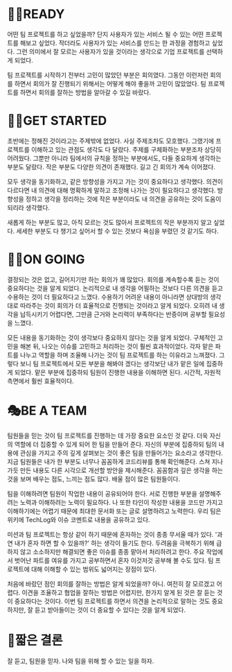 # 🧎‍♀️READY

어떤 팀 프로젝트를 하고 싶었을까? 단지 사용자가 있는 서비스 될 수 있는 어떤 프로젝트를 해보고 싶었다. 
작더라도 사용자가 있는 서비스를 만드는 한 과정을 경험하고 싶었다. 
그런 의미에서 잘 모르는 사용자가 있을 것이라는 생각으로 기업 프로젝트를 선택하게 되었다.

팀 프로젝트를 시작하기 전부터 고민이 많았던 부분은 회의였다. 
그동안 이런저런 회의를 하면서 회의가 잘 진행되기 위해서는 어떻게 해야 좋을까 고민이 많았었다. 
팀 프로젝트를 하면서 회의를 잘하는 방법을 알아갈 수 있길 바랐다.

# 🚶‍♀️GET STARTED

초반에는 정해진 것이라고는 주제밖에 없었다. 사실 주제조차도 모호했다. 그랬기에 프로젝트를 이해하고 있는 관점도 생각도 다 달랐다. 
주제를 구체화하는 부분조차 상당히 어려웠다. 그뿐만 아니라 팀에서의 규칙을 정하는 부분에서도, 다들 중요하게 생각하는 부분도 달랐다. 
작은 부분도 다양한 의견이 존재했다. 길고 긴 회의가 계속 이어졌다.

모두 생각을 동기화하고, 같은 방향성을 가지고 가는 것이 중요하다고 생각했다. 
의견이 다르다면 내 의견에 대해 명확하게 말하고 조정해 나가는 것이 필요하다고 생각했다. 
방향성을 정하고 생각을 정리하는 것에 작은 부분이라도 내 의견을 공유하는 것이 도움이 되리라 생각했다.

새롭게 하는 부분도 많고, 아직 모르는 것도 많아서 프로젝트의 작은 부분까지 알고 싶었다.
세세한 부분도 다 챙기고 싶어서 할 수 있는 것보다 욕심을 부렸던 것 같기도 하다.

# 🏃‍♀️ON GOING

결정되는 것은 없고, 길어지기만 하는 회의가 꽤 많았다. 회의를 계속할수록 듣는 것이 중요하다는 것을 알게 되었다. 
논리적으로 내 생각을 어필하는 것보다 다른 의견을 듣고 수용하는 것이 더 필요하다고 느꼈다. 
수용하기 어려운 내용이 아니라면 상대방의 생각대로 따라주는 것이 회의가 더 효율적으로 진행되는 것이라고 알게 되었다. 
오히려 내 생각을 납득시키기 어렵다면, 그만큼 근거와 논리력이 부족하다는 반증이며 공부할 필요성을 느꼈다.

모든 내용을 동기화하는 것이 생각보다 중요하지 않다는 것을 알게 되었다. 
구체적인 고민을 해본 뒤, 나오는 이슈를 고민하고 처리하는 것이 훨씬 효과적이었다.
각자 맡은 파트를 나누고 역할을 하며 조율해 나가는 것이 팀 프로젝트를 하는 이유라고 느껴졌다. 
그렇다 보니 팀 프로젝트에서 모든 부분을 해봐야 겠다는 생각보단 내가 맡은 일에 집중하게 되었다. 
맡은 부분에 집중하되 팀원이 진행한 내용을 이해하면 된다. 시간적, 자원적 측면에서 훨씬 효율적이다.

# 🎭BE A TEAM

팀원들을 믿는 것이 팀 프로젝트를 진행하는 데 가장 중요한 요소인 것 같다. 
더욱 자신의 역할에 더 집중할 수 있게 되어 한 팀을 만들어 준다. 
자신의 부분에 집중하되 팀의 내용에 관심을 가지고 주의 깊게 살펴보는 것이 좋은 팀을 만들어가는 요소라고 생각한다. 
지금 팀원들은 내가 한 부분도 너무나 꼼꼼하게 코드리뷰를 통해 확인해준다. 
스쳐 지나가듯 만든 내용도 다른 시각으로 개선할 방안을 제시해준다. 
꼼꼼함과 깊은 생각을 하는 것을 보며 배우는 점도, 느끼는 점도 많다. 배울 점이 많은 팀원들이다.

팀을 이해하려면 팀원이 작업한 내용이 공유되어야 한다. 서로 진행한 부분을 설명해주려는 노력과 이해하려는 노력이 필요하다. 
나 또한 타인이 작성한 내용을 코드만 가지고 이해하기에는 어렵기 때문에 최대한 문서화 또는 글로 설명하려고 노력한다. 
우리 팀은 위키에 TechLog와 이슈 코멘트로 내용을 공유하고 있다.

미션과 팀 프로젝트는 항상 같이 하기 때문에 혼자하는 것이 종종 무서울 때가 있다. 
'과연 내가 혼자 하면 할 수 있을까?' 하는 생각이 들기도 한다. 
두려움을 극복하기 위해 급하지 않고 소소하지만 해결되면 좋은 이슈를 종종 맡아서 처리하려고 한다. 
주요 작업에서 벗어난 파트를 여유를 가지고 공부하면서 혼자 이것저것 공부해 볼 수도 있다. 
팀 프로젝트에 대해 이해할 수 있는 범위도 넓어지는 장점이 있다.

처음에 바랐던 점인 회의를 잘하는 방법은 알게 되었을까? 아니. 여전히 잘 모르겠고 어렵다. 
이견을 조율하고 협업을 잘하는 방법은 어렵지만, 한가지 알게 된 것은 잘 듣는 것이 중요하다는 것이다. 
이번 팀 프로젝트를 하면서 의견을 논리적으로 말하는 것도 중요하지만, 잘 듣고 받아들이는 것이 더 중요할 수 있다는 것을 알게 되었다.

# 👏짧은 결론
잘 듣고, 팀원을 믿자. 나와 팀을 위해 할 수 있는 일을 하자.

